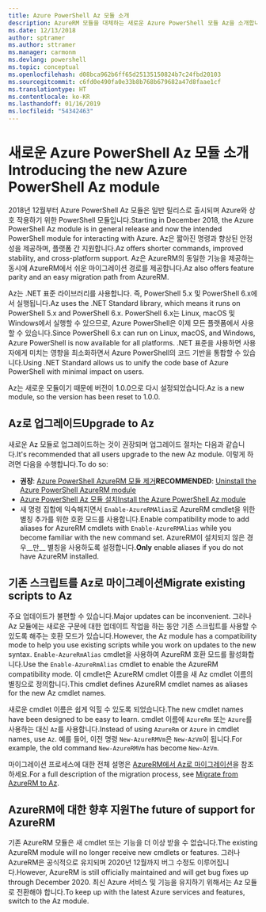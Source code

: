 ```yaml
---
title: Azure PowerShell Az 모듈 소개
description: AzureRM 모듈을 대체하는 새로운 Azure PowerShell 모듈 Az을 소개합니다.
ms.date: 12/13/2018
author: sptramer
ms.author: sttramer
ms.manager: carmonm
ms.devlang: powershell
ms.topic: conceptual
ms.openlocfilehash: d08bca962b6ff65d25135150824b7c24fbd20103
ms.sourcegitcommit: c6fd0e490fa0e33b8b768b679682a47d8faae1cf
ms.translationtype: HT
ms.contentlocale: ko-KR
ms.lasthandoff: 01/16/2019
ms.locfileid: "54342463"
---
```

# <a name="introducing-the-new-azure-powershell-az-module"></a><span data-ttu-id="e1f25-103">새로운 Azure PowerShell Az 모듈 소개</span><span class="sxs-lookup"><span data-stu-id="e1f25-103">Introducing the new Azure PowerShell Az module</span></span>

<span data-ttu-id="e1f25-104">2018년 12월부터 Azure PowerShell Az 모듈은 일반 릴리스로 출시되며 Azure와 상호 작용하기 위한 PowerShell 모듈입니다.</span><span class="sxs-lookup"><span data-stu-id="e1f25-104">Starting in December 2018, the Azure PowerShell Az module is in general release and now the intended PowerShell module for interacting with Azure.</span></span> <span data-ttu-id="e1f25-105">Az은 짧아진 명령과 향상된 안정성을 제공하며, 플랫폼 간 지원합니다.</span><span class="sxs-lookup"><span data-stu-id="e1f25-105">Az offers shorter commands, improved stability, and cross-platform support.</span></span> <span data-ttu-id="e1f25-106">Az은 AzureRM의 동일한 기능을 제공하는 동시에 AzureRM에서 쉬운 마이그레이션 경로를 제공합니다.</span><span class="sxs-lookup"><span data-stu-id="e1f25-106">Az also offers feature parity and an easy migration path from AzureRM.</span></span>

<span data-ttu-id="e1f25-107">Az는 .NET 표준 라이브러리를 사용합니다. 즉, PowerShell 5.x 및 PowerShell 6.x에서 실행됩니다.</span><span class="sxs-lookup"><span data-stu-id="e1f25-107">Az uses the .NET Standard library, which means it runs on PowerShell 5.x and PowerShell 6.x.</span></span>
<span data-ttu-id="e1f25-108">PowerShell 6.x는 Linux, macOS 및 Windows에서 실행할 수 있으므로, Azure PowerShell은 이제 모든 플랫폼에서 사용할 수 있습니다.</span><span class="sxs-lookup"><span data-stu-id="e1f25-108">Since PowerShell 6.x can run on Linux, macOS, and Windows, Azure PowerShell is now available for all platforms.</span></span>
<span data-ttu-id="e1f25-109">.NET 표준을 사용하면 사용자에게 미치는 영향을 최소화하면서 Azure PowerShell의 코드 기반을 통합할 수 있습니다.</span><span class="sxs-lookup"><span data-stu-id="e1f25-109">Using .NET Standard allows us to unify the code base of Azure PowerShell with minimal impact on users.</span></span>

<span data-ttu-id="e1f25-110">Az는 새로운 모듈이기 때문에 버전이 1.0.0으로 다시 설정되었습니다.</span><span class="sxs-lookup"><span data-stu-id="e1f25-110">Az is a new module, so the version has been reset to 1.0.0.</span></span>

## <a name="upgrade-to-az"></a><span data-ttu-id="e1f25-111">Az로 업그레이드</span><span class="sxs-lookup"><span data-stu-id="e1f25-111">Upgrade to Az</span></span>

<span data-ttu-id="e1f25-112">새로운 Az 모듈로 업그레이드하는 것이 권장되며 업그레이드 절차는 다음과 같습니다.</span><span class="sxs-lookup"><span data-stu-id="e1f25-112">It's recommended that all users upgrade to the new Az module.</span></span> <span data-ttu-id="e1f25-113">이렇게 하려면 다음을 수행합니다.</span><span class="sxs-lookup"><span data-stu-id="e1f25-113">To do so:</span></span>

* <span data-ttu-id="e1f25-114">__권장__: [Azure PowerShell AzureRM 모듈 제거](/powershell/azure/uninstall-az-ps#uninstall-the-azurerm-module)</span><span class="sxs-lookup"><span data-stu-id="e1f25-114">__RECOMMENDED__: [Uninstall the Azure PowerShell AzureRM module](/powershell/azure/uninstall-az-ps#uninstall-the-azurerm-module)</span></span>
* [<span data-ttu-id="e1f25-115">Azure PowerShell Az 모듈 설치</span><span class="sxs-lookup"><span data-stu-id="e1f25-115">Install the Azure PowerShell Az module</span></span>](/powershell/azure/install-az-ps)
* <span data-ttu-id="e1f25-116">새 명령 집합에 익숙해지면서 `Enable-AzureRMAlias`로 AzureRM cmdlet을 위한 별칭 추가를 위한 호환 모드를 사용합니다.</span><span class="sxs-lookup"><span data-stu-id="e1f25-116">Enable compatibility mode to add aliases for AzureRM cmdlets with `Enable-AzureRMAlias` while you become familiar with the new command set.</span></span> <span data-ttu-id="e1f25-117">AzureRM이 설치되지 않은 경우__만__ 별칭을 사용하도록 설정합니다.</span><span class="sxs-lookup"><span data-stu-id="e1f25-117">__Only__ enable aliases if you do not have AzureRM installed.</span></span>

## <a name="migrate-existing-scripts-to-az"></a><span data-ttu-id="e1f25-118">기존 스크립트를 Az로 마이그레이션</span><span class="sxs-lookup"><span data-stu-id="e1f25-118">Migrate existing scripts to Az</span></span>

<span data-ttu-id="e1f25-119">주요 업데이트가 불편할 수 있습니다.</span><span class="sxs-lookup"><span data-stu-id="e1f25-119">Major updates can be inconvenient.</span></span> <span data-ttu-id="e1f25-120">그러나 Az 모듈에는 새로운 구문에 대한 업데이트 작업을 하는 동안 기존 스크립트를 사용할 수 있도록 해주는 호환 모드가 있습니다.</span><span class="sxs-lookup"><span data-stu-id="e1f25-120">However, the Az module has a compatibility mode to help you use existing scripts while you work on updates to the new syntax.</span></span> <span data-ttu-id="e1f25-121">`Enable-AzureRmAlias` cmdlet을 사용하여 AzureRM 호환 모드를 활성화합니다.</span><span class="sxs-lookup"><span data-stu-id="e1f25-121">Use the `Enable-AzureRmAlias` cmdlet to enable the AzureRM compatibility mode.</span></span> <span data-ttu-id="e1f25-122">이 cmdlet은 AzureRM cmdlet 이름을 새 Az cmdlet 이름의 별칭으로 정의합니다.</span><span class="sxs-lookup"><span data-stu-id="e1f25-122">This cmdlet defines AzureRM cmdlet names as aliases for the new Az cmdlet names.</span></span>

<span data-ttu-id="e1f25-123">새로운 cmdlet 이름은 쉽게 익힐 수 있도록 되었습니다.</span><span class="sxs-lookup"><span data-stu-id="e1f25-123">The new cmdlet names have been designed to be easy to learn.</span></span> <span data-ttu-id="e1f25-124">cmdlet 이름에 `AzureRm` 또는 `Azure`를 사용하는 대신 `Az`를 사용합니다.</span><span class="sxs-lookup"><span data-stu-id="e1f25-124">Instead of using `AzureRm` or `Azure` in cmdlet names, use `Az`.</span></span> <span data-ttu-id="e1f25-125">예를 들어, 이전 명령 `New-AzureRMVm`은 `New-AzVm`이 됩니다.</span><span class="sxs-lookup"><span data-stu-id="e1f25-125">For example, the old command `New-AzureRMVm` has become `New-AzVm`.</span></span>

<span data-ttu-id="e1f25-126">마이그레이션 프로세스에 대한 전체 설명은 [AzureRM에서 Az로 마이그레이션](migrate-from-azurerm-to-az.md)을 참조하세요.</span><span class="sxs-lookup"><span data-stu-id="e1f25-126">For a full description of the migration process, see [Migrate from AzureRM to Az](migrate-from-azurerm-to-az.md).</span></span>

## <a name="the-future-of-support-for-azurerm"></a><span data-ttu-id="e1f25-127">AzureRM에 대한 향후 지원</span><span class="sxs-lookup"><span data-stu-id="e1f25-127">The future of support for AzureRM</span></span>

<span data-ttu-id="e1f25-128">기존 AzureRM 모듈은 새 cmdlet 또는 기능을 더 이상 받을 수 없습니다.</span><span class="sxs-lookup"><span data-stu-id="e1f25-128">The existing AzureRM module will no longer receive new cmdlets or features.</span></span> <span data-ttu-id="e1f25-129">그러나 AzureRM은 공식적으로 유지되며 2020년 12월까지 버그 수정도 이루어집니다.</span><span class="sxs-lookup"><span data-stu-id="e1f25-129">However, AzureRM is still officially maintained and will get bug fixes up through December 2020.</span></span> <span data-ttu-id="e1f25-130">최신 Azure 서비스 및 기능을 유지하기 위해서는 Az 모듈로 전환해야 합니다.</span><span class="sxs-lookup"><span data-stu-id="e1f25-130">To keep up with the latest Azure services and features, switch to the Az module.</span></span>
